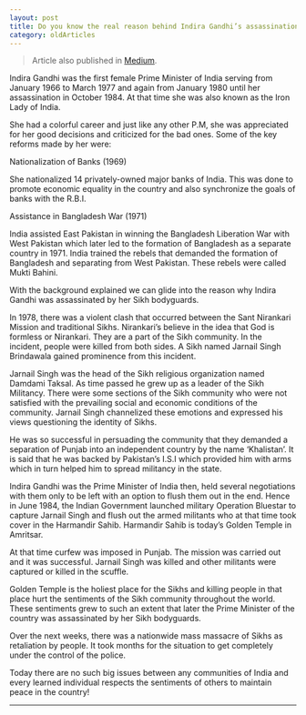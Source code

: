 ```yaml
---
layout: post 
title: Do you know the real reason behind Indira Gandhi’s assassination?
category: oldArticles
---
```


> Article also published in [Medium](https://surajsv.medium.com/).

Indira Gandhi was the first female Prime Minister of India serving from January 1966 to March 1977 and again from January 1980 until her assassination in October 1984. At that time she was also known as the Iron Lady of India.

She had a colorful career and just like any other P.M, she was appreciated for her good decisions and criticized for the bad ones. Some of the key reforms made by her were:

Nationalization of Banks (1969)

She nationalized 14 privately-owned major banks of India. This was done to promote economic equality in the country and also synchronize the goals of banks with the R.B.I.

Assistance in Bangladesh War (1971)

India assisted East Pakistan in winning the Bangladesh Liberation War with West Pakistan which later led to the formation of Bangladesh as a separate country in 1971. India trained the rebels that demanded the formation of Bangladesh and separating from West Pakistan. These rebels were called Mukti Bahini.

With the background explained we can glide into the reason why Indira Gandhi was assassinated by her Sikh bodyguards.

In 1978, there was a violent clash that occurred between the Sant Nirankari Mission and traditional Sikhs. Nirankari’s believe in the idea that God is formless or Nirankari. They are a part of the Sikh community. In the incident, people were killed from both sides. A Sikh named Jarnail Singh Brindawala gained prominence from this incident.

Jarnail Singh was the head of the Sikh religious organization named Damdami Taksal. As time passed he grew up as a leader of the Sikh Militancy. There were some sections of the Sikh community who were not satisfied with the prevailing social and economic conditions of the community. Jarnail Singh channelized these emotions and expressed his views questioning the identity of Sikhs.

He was so successful in persuading the community that they demanded a separation of Punjab into an independent country by the name ‘Khalistan’. It is said that he was backed by Pakistan’s I.S.I which provided him with arms which in turn helped him to spread militancy in the state.

Indira Gandhi was the Prime Minister of India then, held several negotiations with them only to be left with an option to flush them out in the end. Hence in June 1984, the Indian Government launched military Operation Bluestar to capture Jarnail Singh and flush out the armed militants who at that time took cover in the Harmandir Sahib. Harmandir Sahib is today’s Golden Temple in Amritsar.

At that time curfew was imposed in Punjab. The mission was carried out and it was successful. Jarnail Singh was killed and other militants were captured or killed in the scuffle.

Golden Temple is the holiest place for the Sikhs and killing people in that place hurt the sentiments of the Sikh community throughout the world. These sentiments grew to such an extent that later the Prime Minister of the country was assassinated by her Sikh bodyguards.

Over the next weeks, there was a nationwide mass massacre of Sikhs as retaliation by people. It took months for the situation to get completely under the control of the police.

Today there are no such big issues between any communities of India and every learned individual respects the sentiments of others to maintain peace in the country!

----------------
